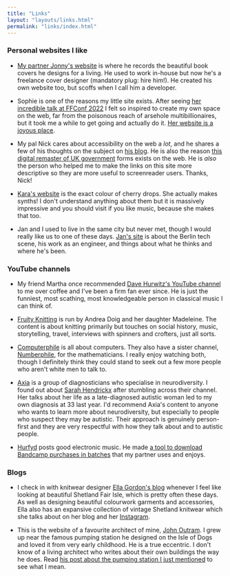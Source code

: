 ```yaml
---
title: "Links"
layout: "layouts/links.html"
permalink: "links/index.html"
---
```


### Personal websites I like

-   [My partner Jonny's website](https://jpelham.co.uk/) is where he records the beautiful book covers he designs for a living. He used to work in-house but now he's a freelance cover designer (mandatory plug: hire him!). He created his own website too, but scoffs when I call him a developer.

-   Sophie is one of the reasons my little site exists. After seeing [her incredible talk at FFConf 2022](https://www.youtube.com/watch?v=vGYm9VdfJ8s) I felt so inspired to create my own space on the web, far from the poisonous reach of arsehole multibillionaires, but it took me a while to get going and actually do it. [Her website is a joyous place](https://localghost.dev/).

-   My pal Nick cares about accessibility on the web a _lot_, and he shares a few of his thoughts on the subject on [his blog](https://nickcolley.co.uk/). He is also the reason [this digital remaster of UK government](https://design-of-forms.online/) forms exists on the web. He is _also_ the person who helped me to make the links on this site more descriptive so they are more useful to screenreader users. Thanks, Nick!

-   [Kara's website](https://ghost.computer/) is the exact colour of cherry drops. She actually makes synths! I don't understand anything about them but it is massively impressive and you should visit if you like music, because she makes that too.

-   Jan and I used to live in the same city but never met, though I would really like us to one of these days. [Jan's site](https://writing.jan.io/) is about the Berlin tech scene, his work as an engineer, and things about what he thinks and where he's been.

### YouTube channels

-   My friend Martha once recommended [Dave Hurwitz's YouTube channel](https://www.youtube.com/@DavesClassicalGuide) to me over coffee and I've been a firm fan ever since. He is just the funniest, most scathing, most knowledgeable person in classical music I can think of.

-   [Fruity Knitting](https://www.youtube.com/@FruityKnitting) is run by Andrea Doig and her daughter Madeleine. The content is about knitting primarily but touches on social history, music, storytelling, travel, interviews with spinners and crofters, just all sorts.

-   [Computerphile](https://www.youtube.com/@Computerphile) is all about computers. They also have a sister channel, [Numberphile](https://www.youtube.com/@numberphile), for the mathematicians. I really enjoy watching both, though I definitely think they could stand to seek out a few more people who aren't white men to talk to.

-   [Axia](https://www.youtube.com/@axiaasd2184/featured) is a group of diagnosticians who specialise in neurodiversity. I found out about [Sarah Hendrickx](https://www.youtube.com/watch?v=yKzWbDPisNk&t=3633s) after stumbling across their channel. Her talks about her life as a late-diagnosed autistic woman led to my own diagnosis at 33 last year. I'd recommend Axia's content to anyone who wants to learn more about neurodiversity, but especially to people who suspect they may be autistic. Their approach is genuinely person-first and they are very respectful with how they talk about and to autistic people.

-   [Hurfyd](https://www.youtube.com/@hurfyd) posts good electronic music. He made [a tool to download Bandcamp purchases in batches](https://github.com/hyphmongo/batchcamp) that my partner uses and enjoys.

### Blogs

-   I check in with knitwear designer [Ella Gordon's blog](https://ellagordondesigns.co.uk/) whenever I feel like looking at beautiful Shetland Fair Isle, which is pretty often these days. As well as designing beautiful colourwork garments and accessories, Ella also has an expansive collection of vintage Shetland knitwear which she talks about on her blog and her [Instagram](https://www.instagram.com/ellagordondesigns/).

-   This is the website of a favourite architect of mine, [John Outram](http://www.johnoutram.com/). I grew up near the famous pumping station he designed on the Isle of Dogs and loved it from very early childhood. He is a true eccentric. I don't know of a living architect who writes about their own buildings the way he does. Read [his post about the pumping station I just mentioned](http://www.johnoutram.com/projectsmenu.html) to see what I mean.
